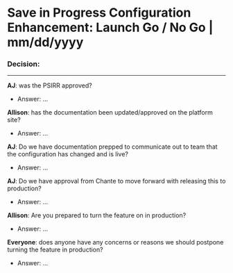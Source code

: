 # Save in Progress Configuration Enhancement: Launch Go / No Go | mm/dd/yyyy

### Decision: 

---

**AJ**: was the PSIRR approved?
- Answer: ...

**Allison**: has the documentation been updated/approved on the platform site?
- Answer: ...

**AJ**: Do we have documentation prepped to communicate out to team that the configuration has changed and is live?
- Answer: ...

**AJ**: Do we have approval from Chante to move forward with releasing this to production?
- Answer: ...

**Allison**: Are you prepared to turn the feature on in production?
- Answer: ...

**Everyone**: does anyone have any concerns or reasons we should postpone turning the feature in production?
- Answer: ...
